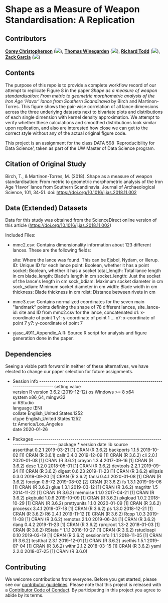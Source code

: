 # Shape as a Measure of Weapon Standardisation: A Replication
 
## Contributors

[__Corey Christopherson__](https://github.com/chrico7 "Corey Christopherson on Github") ([![](https://orcid.org/sites/default/files/images/orcid_16x16.png)](https://orcid.org/0000-0001-6470-1146)), [__Thomas Winegarden__](https://github.com/ThomasWinegarden "Thomas Winegarden on Github")  ([![](https://orcid.org/sites/default/files/images/orcid_16x16.png)](https://orcid.org/0000-0003-1912-1964)), [__Richard Todd__](https://github.com/rcctodd "Richard Todd on Github")  ([![](https://orcid.org/sites/default/files/images/orcid_16x16.png)](https://orcid.org/0000-0003-2083-9631)), [__Zack Garcia__](https://github.com/zacharyfgarcia "Zack Garcia on Github")  ([![](https://orcid.org/sites/default/files/images/orcid_16x16.png)](https://orcid.org/0000-0002-6538-5592))


## Contents

The purpose of this repo is to provide a complete workflow record of our attempt to replicate Figure 8 in the paper _Shape as a measure of weapon standardisation: From metric to geometric morphometric analysis of the Iron Age ‘Havor’ lance from Southern Scandinavia_ by Birch and Martinon-Torres. This figure shows the pair-wise correlation of all lance dimensions across the three underlying datasets next to bivariate plots and distributions of each single dimension with kernel density approximation. We attempt to verify whether these calculations and smoothed distributions look similar upon replication, and also are interested how close we can get to the correct style without any of the actual original figure code.

This project is an assignment for the class DATA 598 'Reproducibility for Data Science', taken as part of the UW Master of Data Science program.

## Citation of Original Study

Birch, T., & Martinon-Torres, M. (2018). Shape as a measure of weapon standardisation: From 
    metric to geometric morphometric analysis of the Iron Age ‘Havor’ lance from Southern
    Scandinavia. Journal of Archaeological Science, 101, 34-51. doi: 
    https://doi.org/10.1016/j.jas.2018.11.002


## Data (Extended) Datasets

Data for this study was obtained from the ScienceDirect online version of this article (https://doi.org/10.1016/j.jas.2018.11.002)

Included Files:
- mmc2.csv: Contains dimensionality information about 123 different lances. These are the following fields: 

	site: Where the lance was found. This can be Ejsbol, Nydam, or Illerup. 
	ID: Unique ID for each lance
	point: Boolean, whether it has a point
	socket: Boolean, whether it has a socket 
	total_length: Total lance length in cm
	blade_length: Blade's length in cm
	socket_length: Just the socket of the lance's length in cm
	sock_bdiam: Maximum socket diameter in cm
	sock_sdiam: Minimum socket diameter in cm
	width: Blade width in cm
	thickness: Blade thickness in cm
	rdist: Distance between rivets in cm
	
- mmc3.csv: Contains normalized coordinates for the seven main "landmark" points defining the shape of 78 different lances,
	site_lance-id: site and ID from mmc2.csv for the lance, concatenated
	x1: x-coordinate of point 1
	y1: y-coordinate of point 1
	...
	x7: x-coordinate of point 7
	y7: y-coordinate of point 7

- yjasc_4911_Appendix_A.R: Source R script for analysis and figure generation done in the paper. 

## Dependencies

Seeing a viable path forward in neither of these alternatives, we have elected to change our paper selection for future assignments.

- Session info ---------------------------------------------------------------------------------
 setting  value                       
 version  R version 3.6.2 (2019-12-12)
 os       Windows >= 8 x64            
 system   x86_64, mingw32             
 ui       RStudio                     
 language (EN)                        
 collate  English_United States.1252  
 ctype    English_United States.1252  
 tz       America/Los_Angeles         
 date     2020-01-26                  

- Packages -------------------------------------------------------------------------------------
 package     * version date       lib source        
 assertthat    0.2.1   2019-03-21 [1] CRAN (R 3.6.2)
 backports     1.1.5   2019-10-02 [1] CRAN (R 3.6.1)
 callr         3.4.0   2019-12-09 [1] CRAN (R 3.6.2)
 cli           2.0.1   2020-01-08 [1] CRAN (R 3.6.2)
 crayon        1.3.4   2017-09-16 [1] CRAN (R 3.6.2)
 desc          1.2.0   2018-05-01 [1] CRAN (R 3.6.2)
 devtools      2.2.1   2019-09-24 [1] CRAN (R 3.6.2)
 digest        0.6.23  2019-11-23 [1] CRAN (R 3.6.2)
 ellipsis      0.3.0   2019-09-20 [1] CRAN (R 3.6.2)
 fansi         0.4.1   2020-01-08 [1] CRAN (R 3.6.2)
 foreign       0.8-72  2019-08-02 [2] CRAN (R 3.6.2)
 fs            1.3.1   2019-05-06 [1] CRAN (R 3.6.2)
 glue          1.3.1   2019-03-12 [1] CRAN (R 3.6.2)
 magrittr      1.5     2014-11-22 [1] CRAN (R 3.6.2)
 memoise       1.1.0   2017-04-21 [1] CRAN (R 3.6.2)
 pkgbuild      1.0.6   2019-10-09 [1] CRAN (R 3.6.2)
 pkgload       1.0.2   2018-10-29 [1] CRAN (R 3.6.2)
 prettyunits   1.1.0   2020-01-09 [1] CRAN (R 3.6.2)
 processx      3.4.1   2019-07-18 [1] CRAN (R 3.6.2)
 ps            1.3.0   2018-12-21 [1] CRAN (R 3.6.2)
 R6            2.4.1   2019-11-12 [1] CRAN (R 3.6.2)
 Rcpp          1.0.3   2019-11-08 [1] CRAN (R 3.6.2)
 remotes       2.1.0   2019-06-24 [1] CRAN (R 3.6.2)
 rlang         0.4.2   2019-11-23 [1] CRAN (R 3.6.2)
 rprojroot     1.3-2   2018-01-03 [1] CRAN (R 3.6.2)
 RStata      * 1.1.1   2016-10-27 [1] CRAN (R 3.6.2)
 rstudioapi    0.10    2019-03-19 [1] CRAN (R 3.6.2)
 sessioninfo   1.1.1   2018-11-05 [1] CRAN (R 3.6.2)
 testthat      2.3.1   2019-12-01 [1] CRAN (R 3.6.2)
 usethis       1.5.1   2019-07-04 [1] CRAN (R 3.6.2)
 withr         2.1.2   2018-03-15 [1] CRAN (R 3.6.2)
 yaml          2.2.0   2018-07-25 [1] CRAN (R 3.6.0)
 

## Contributing
 
We welcome contributions from everyone. Before you get started, please see our [contributor guidelines](https://github.com/rcctodd/598A_replication_project/blob/master/CONTRIBUTING.md). Please note that this project is released with a [Contributor Code of Conduct](https://github.com/rcctodd/598A_replication_project/blob/master/CODE_OF_CONDUCT.md). By participating in this project you agree to abide by its terms.
